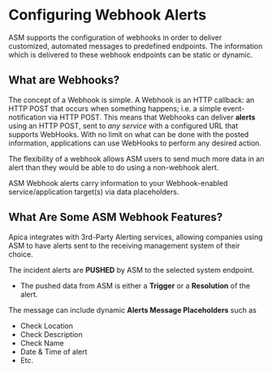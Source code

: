 # Configuring Webhook Alerts

ASM supports the configuration of webhooks in order to deliver customized, automated messages to predefined endpoints. The information which is delivered to these webhook endpoints can be static or dynamic.

## What are Webhooks? <a href="#configuringwebhookalerts-whatarewebhooks" id="configuringwebhookalerts-whatarewebhooks"></a>

The concept of a Webhook is simple. A Webhook is an HTTP callback: an HTTP POST that occurs when something happens; i.e. a simple event-notification via HTTP POST. This means that Webhooks can deliver **alerts** using an HTTP POST, sent to _any service_ with a configured URL that supports WebHooks. With no limit on what can be done with the posted information, applications can use WebHooks to perform any desired action.

The flexibility of a webhook allows ASM users to send much more data in an alert than they would be able to do using a non-webhook alert.

ASM Webhook alerts carry information to your Webhook-enabled service/application target(s) via data placeholders.

## What Are Some ASM Webhook Features? <a href="#configuringwebhookalerts-whataresomeasmwebhookfeatures" id="configuringwebhookalerts-whataresomeasmwebhookfeatures"></a>

Apica integrates with 3rd-Party Alerting services, allowing companies using ASM to have alerts sent to the receiving management system of their choice.

&#x20;The incident alerts are **PUSHED** by ASM to the selected system endpoint.

* The pushed data from ASM is either a **Trigger** or a **Resolution** of the alert.

The message can include dynamic **Alerts Message Placeholders** such as

* Check Location
* Check Description
* Check Name
* Date & Time of alert
* Etc.
